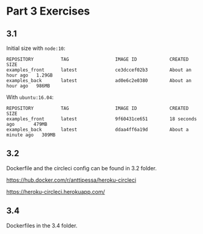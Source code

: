 # Part 3 Exercises

## 3.1 

Initial size with `node:10`:

```
REPOSITORY          TAG                 IMAGE ID            CREATED             SIZE
examples_front      latest              ce3dccef02b3        About an hour ago   1.29GB
examples_back       latest              ad0e6c2e0380        About an hour ago   986MB
```

With `ubuntu:16.04`:

```
REPOSITORY          TAG                 IMAGE ID            CREATED              SIZE
examples_front      latest              9f60431ce651        18 seconds ago       479MB
examples_back       latest              ddaa4ff6a19d        About a minute ago   309MB
```

## 3.2 

Dockerfile and the circleci config can be found in 3.2 folder.

https://hub.docker.com/r/anttipessa/heroku-circleci

https://heroku-circleci.herokuapp.com/


## 3.4

Dockerfiles in the 3.4 folder.
